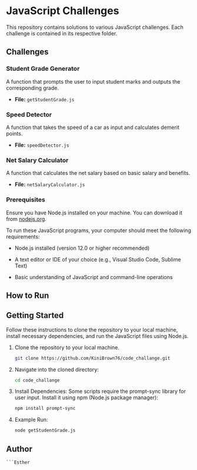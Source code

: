 # JavaScript Challenges

This repository contains solutions to various JavaScript challenges. Each challenge is contained in its respective folder.

## Challenges

### Student Grade Generator

A function that prompts the user to input student marks and outputs the corresponding grade.

- **File:** `getStudentGrade.js`

### Speed Detector

A function that takes the speed of a car as input and calculates demerit points.

- **File:** `speedDetector.js`

### Net Salary Calculator

A function that calculates the net salary based on basic salary and benefits.

- **File:** `netSalaryCalculator.js`
### Prerequisites

Ensure you have Node.js installed on your machine. You can download it from [nodejs.org](https://nodejs.org/).

To run these JavaScript programs, your computer should meet the
following requirements:

-   Node.js installed (version 12.0 or higher recommended)

-   A text editor or IDE of your choice (e.g., Visual Studio Code,
    Sublime Text)

-   Basic understanding of JavaScript and command-line operations
## How to Run
## Getting Started

Follow these instructions to clone the repository to your local machine, install necessary dependencies, and run the JavaScript files using Node.js.

1. Clone the repository to your local machine.
   ```bash
   git clone https://github.com/KiniBrown76/code_challange.git

2. Navigate into the cloned directory:
   ```bash
   cd code_challange
3. Install Dependencies:
   Some scripts require the prompt-sync library for user input. Install it using npm (Node.js package manager):
   ```bash
   npm install prompt-sync
4. Example Run:
   ```bash
   node getStudentGrade.js
## Author
    ```Esther

